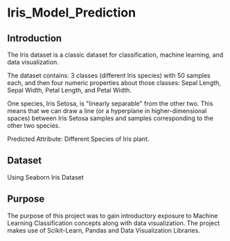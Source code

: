 # Iris_Model_Prediction



## Introduction

The Iris dataset is a classic dataset for classification, machine learning, and data visualization.

The dataset contains: 3 classes (different Iris species) with 50 samples each, and then four numeric properties about those classes: Sepal Length, Sepal Width, Petal Length, and Petal Width.

One species, Iris Setosa, is "linearly separable" from the other two. This means that we can draw a line (or a hyperplane in higher-dimensional spaces) between Iris Setosa samples and samples corresponding to the other two species.

Predicted Attribute: Different Species of Iris plant.



## Dataset

Using Seaborn Iris Dataset



## Purpose

The purpose of this project was to gain introductory exposure to Machine Learning Classification concepts along with data visualization. The project makes use of Scikit-Learn, Pandas and Data Visualization Libraries.
